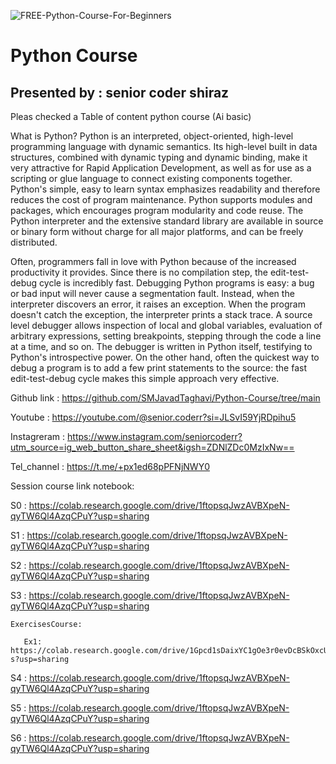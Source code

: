 ![FREE-Python-Course-For-Beginners](https://github.com/user-attachments/assets/e039d929-12eb-41b8-917c-df1fcbaa4a64)

# Python Course
## Presented by : senior coder shiraz
Pleas checked a Table of content python course (Ai basic)

What is Python? 
Python is an interpreted, object-oriented, high-level programming language with dynamic semantics. Its high-level built in data structures, combined with dynamic typing and dynamic binding, make it very attractive for Rapid Application Development, as well as for use as a scripting or glue language to connect existing components together. Python's simple, easy to learn syntax emphasizes readability and therefore reduces the cost of program maintenance. Python supports modules and packages, which encourages program modularity and code reuse. The Python interpreter and the extensive standard library are available in source or binary form without charge for all major platforms, and can be freely distributed.

Often, programmers fall in love with Python because of the increased productivity it provides. Since there is no compilation step, the edit-test-debug cycle is incredibly fast. Debugging Python programs is easy: a bug or bad input will never cause a segmentation fault. Instead, when the interpreter discovers an error, it raises an exception. When the program doesn't catch the exception, the interpreter prints a stack trace. A source level debugger allows inspection of local and global variables, evaluation of arbitrary expressions, setting breakpoints, stepping through the code a line at a time, and so on. The debugger is written in Python itself, testifying to Python's introspective power. On the other hand, often the quickest way to debug a program is to add a few print statements to the source: the fast edit-test-debug cycle makes this simple approach very effective.

Github link : https://github.com/SMJavadTaghavi/Python-Course/tree/main

Youtube : https://youtube.com/@senior.coderr?si=JLSvI59YjRDpihu5

Instagreram : https://www.instagram.com/seniorcoderr?utm_source=ig_web_button_share_sheet&igsh=ZDNlZDc0MzIxNw==

Tel_channel : https://t.me/+px1ed68pPFNjNWY0

Session course link notebook: 

S0 : https://colab.research.google.com/drive/1ftopsqJwzAVBXpeN-qyTW6Ql4AzqCPuY?usp=sharing

S1 : https://colab.research.google.com/drive/1ftopsqJwzAVBXpeN-qyTW6Ql4AzqCPuY?usp=sharing

S2 : https://colab.research.google.com/drive/1ftopsqJwzAVBXpeN-qyTW6Ql4AzqCPuY?usp=sharing

S3 : https://colab.research.google.com/drive/1ftopsqJwzAVBXpeN-qyTW6Ql4AzqCPuY?usp=sharing

    ExercisesCourse: 

       Ex1: https://colab.research.google.com/drive/1Gpcd1sDaixYC1gOe3r0evDcBSkOxcU-s?usp=sharing

S4 : https://colab.research.google.com/drive/1ftopsqJwzAVBXpeN-qyTW6Ql4AzqCPuY?usp=sharing

S5 : https://colab.research.google.com/drive/1ftopsqJwzAVBXpeN-qyTW6Ql4AzqCPuY?usp=sharing

S6 : https://colab.research.google.com/drive/1ftopsqJwzAVBXpeN-qyTW6Ql4AzqCPuY?usp=sharing
